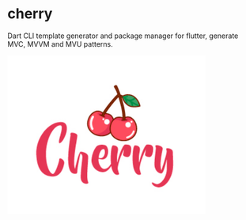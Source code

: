 # cherry

Dart CLI template generator and package manager for flutter, generate MVC, MVVM and MVU patterns.


<img src="./images/ch1.jpg" width="400">